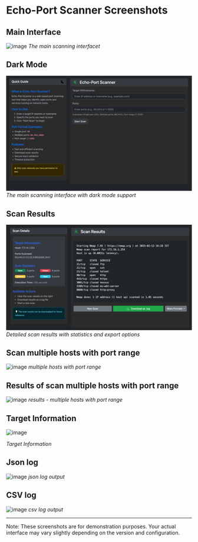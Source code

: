 # Echo-Port Scanner Screenshots

## Main Interface
![image](https://github.com/user-attachments/assets/0f3c5315-8807-48d9-8859-ad89bed3fe9e)
*The main scanning interfacet*

## Dark Mode
![Main Interface](screenshots/main.jpg)
*The main scanning interface with dark mode support*

## Scan Results
![Scan Results](screenshots/results.png)
*Detailed scan results with statistics and export options*

## Scan multiple hosts with port range
![image](https://github.com/user-attachments/assets/21e7c4e4-c510-4c8d-94bd-1c13dc8cf304)
*multiple hosts with port range*

## Results of scan multiple hosts with port range
![image](https://github.com/user-attachments/assets/ffd6a9d0-7c70-40e6-a27b-08200e0e3346)
*results - multiple hosts with port range*

## Target Information
![image](https://github.com/user-attachments/assets/97aefdcb-0298-4fb7-b3fc-37ce1242dd8b)

*Target Information*

## Json log
![image](https://github.com/user-attachments/assets/5f299684-49d8-4bb1-a809-42a9ea3fa8b7)
*json log output*

## CSV log
![image](https://github.com/user-attachments/assets/c1d07aee-2e84-4001-bb6c-2d6025d165b9)
*csv log output*


---
Note: These screenshots are for demonstration purposes. Your actual interface may vary slightly depending on the version and configuration. 
